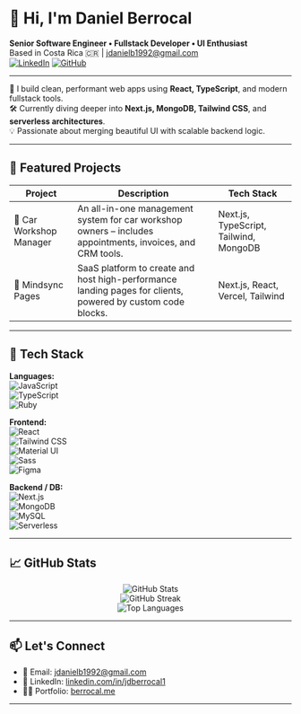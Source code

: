 # 👋 Hi, I'm Daniel Berrocal

**Senior Software Engineer • Fullstack Developer • UI Enthusiast**  
Based in Costa Rica 🇨🇷 | [jdanielb1992@gmail.com](mailto:jdanielb1992@gmail.com)  
[![LinkedIn](https://img.shields.io/badge/LinkedIn-Connect-blue?logo=linkedin)](https://linkedin.com/in/jdberrocal1)
[![GitHub](https://img.shields.io/badge/GitHub-%40jdberrocal1-333?logo=github)](https://github.com/jdberrocal1)

---

🎯 I build clean, performant web apps using **React, TypeScript**, and modern fullstack tools.  
🛠️ Currently diving deeper into **Next.js, MongoDB, Tailwind CSS**, and **serverless architectures**.  
💡 Passionate about merging beautiful UI with scalable backend logic.

---

## 🚀 Featured Projects

| Project | Description | Tech Stack |
|--------|-------------|------------|
| 🧰 Car Workshop Manager | An all-in-one management system for car workshop owners – includes appointments, invoices, and CRM tools. | Next.js, TypeScript, Tailwind, MongoDB |
| 📄 Mindsync Pages | SaaS platform to create and host high-performance landing pages for clients, powered by custom code blocks. | Next.js, React, Vercel, Tailwind |

---

## 🧠 Tech Stack

**Languages:**  
![JavaScript](https://img.shields.io/badge/-JavaScript-F7DF1E?logo=javascript&logoColor=black)  
![TypeScript](https://img.shields.io/badge/-TypeScript-3178C6?logo=typescript&logoColor=white)  
![Ruby](https://img.shields.io/badge/-Ruby-CC342D?logo=ruby&logoColor=white)

**Frontend:**  
![React](https://img.shields.io/badge/-React-61DAFB?logo=react&logoColor=black)  
![Tailwind CSS](https://img.shields.io/badge/-TailwindCSS-38B2AC?logo=tailwind-css&logoColor=white)  
![Material UI](https://img.shields.io/badge/-MaterialUI-007FFF?logo=mui&logoColor=white)  
![Sass](https://img.shields.io/badge/-Sass-CC6699?logo=sass&logoColor=white)  
![Figma](https://img.shields.io/badge/-Figma-F24E1E?logo=figma&logoColor=white)

**Backend / DB:**  
![Next.js](https://img.shields.io/badge/-Next.js-000000?logo=nextdotjs)  
![MongoDB](https://img.shields.io/badge/-MongoDB-47A248?logo=mongodb&logoColor=white)  
![MySQL](https://img.shields.io/badge/-MySQL-4479A1?logo=mysql&logoColor=white)  
![Serverless](https://img.shields.io/badge/-Serverless-FD5750?logo=serverless)

---

## 📈 GitHub Stats

<div align="center">
  <img src="https://github-readme-stats.vercel.app/api?username=jdberrocal1&show_icons=true&hide=stars,issues&theme=radical" alt="GitHub Stats" />
  <br />
  <img src="https://github-readme-streak-stats.herokuapp.com/?user=jdberrocal1&theme=radical" alt="GitHub Streak" />
  <br />
  <img src="https://github-readme-stats.vercel.app/api/top-langs/?username=jdberrocal1&layout=compact&theme=radical" alt="Top Languages" />
</div>

---

## 📫 Let's Connect

- 📧 Email: [jdanielb1992@gmail.com](mailto:jdanielb1992@gmail.com)  
- 💼 LinkedIn: [linkedin.com/in/jdberrocal1](https://linkedin.com/in/jdberrocal1)  
- 🧑‍💻 Portfolio: [berrocal.me](https://www.berrocal.me/)

---

